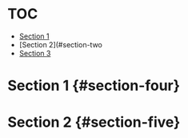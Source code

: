 # TOC

* [Section 1](#section-one)
* [Section 2](#section-two
* [Section 3](#section-three)


# Section 1 {#section-four}
# Section 2 {#section-five}
